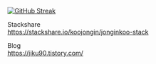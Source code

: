 [![GitHub Streak](http://github-readme-streak-stats.herokuapp.com?user=koojongin)](https://git.io/streak-stats)

Stackshare  
https://stackshare.io/koojongin/jonginkoo-stack

Blog  
https://jiku90.tistory.com/

<!---
koojongin/koojongin is a ✨ special ✨ repository because its `README.md` (this file) appears on your GitHub profile.
You can click the Preview link to take a look at your changes.
--->
